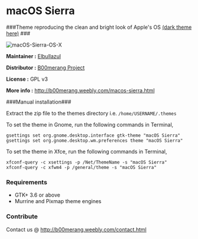 # macOS Sierra 
###Theme reproducing the clean and bright look of Apple's OS [(dark theme here)](https://github.com/B00merang-Project/macOS-Sierra/tree/dark) ###

![macOS-Sierra-OS-X](http://b00merang.weebly.com/uploads/1/6/8/1/16813022/screenshot-2016-12-20-14-07-38_1_orig.png)

**Maintainer :** [Elbullazul](https://github.com/Elbullazul)

**Distributor :** [B00merang Project](https://github.com/B00merang-Project)

**License :** GPL v3

**More info :** http://b00merang.weebly.com/macos-sierra.html

###Manual installation###

Extract the zip file to the themes directory i.e. `/home/USERNAME/.themes`

To set the theme in Gnome, run the following commands in Terminal,

```
gsettings set org.gnome.desktop.interface gtk-theme "macOS Sierra"
gsettings set org.gnome.desktop.wm.preferences theme "macOS Sierra"
```

To set the theme in Xfce, run the following commands in Terminal,

```
xfconf-query -c xsettings -p /Net/ThemeName -s "macOS Sierra"
xfconf-query -c xfwm4 -p /general/theme -s "macOS Sierra"
```

### Requirements ###

- GTK+ 3.6 or above
- Murrine and Pixmap theme engines

### Contribute ###

Contact us @ http://b00merang.weebly.com/contact.html
